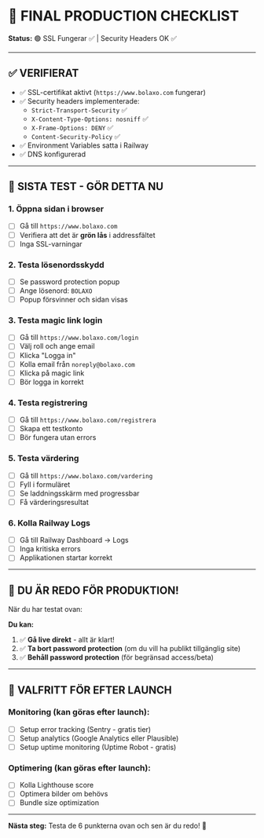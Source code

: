 # 🎯 FINAL PRODUCTION CHECKLIST

**Status:** 🟢 SSL Fungerar ✅ | Security Headers OK ✅

---

## ✅ VERIFIERAT

- ✅ SSL-certifikat aktivt (`https://www.bolaxo.com` fungerar)
- ✅ Security headers implementerade:
  - `Strict-Transport-Security` ✅
  - `X-Content-Type-Options: nosniff` ✅
  - `X-Frame-Options: DENY` ✅
  - `Content-Security-Policy` ✅
- ✅ Environment Variables satta i Railway
- ✅ DNS konfigurerad

---

## 🧪 SISTA TEST - GÖR DETTA NU

### 1. Öppna sidan i browser
- [ ] Gå till `https://www.bolaxo.com`
- [ ] Verifiera att det är **grön lås** i addressfältet
- [ ] Inga SSL-varningar

### 2. Testa lösenordsskydd
- [ ] Se password protection popup
- [ ] Ange lösenord: `BOLAXO`
- [ ] Popup försvinner och sidan visas

### 3. Testa magic link login
- [ ] Gå till `https://www.bolaxo.com/login`
- [ ] Välj roll och ange email
- [ ] Klicka "Logga in"
- [ ] Kolla email från `noreply@bolaxo.com`
- [ ] Klicka på magic link
- [ ] Bör logga in korrekt

### 4. Testa registrering
- [ ] Gå till `https://www.bolaxo.com/registrera`
- [ ] Skapa ett testkonto
- [ ] Bör fungera utan errors

### 5. Testa värdering
- [ ] Gå till `https://www.bolaxo.com/vardering`
- [ ] Fyll i formuläret
- [ ] Se laddningsskärm med progressbar
- [ ] Få värderingsresultat

### 6. Kolla Railway Logs
- [ ] Gå till Railway Dashboard → Logs
- [ ] Inga kritiska errors
- [ ] Applikationen startar korrekt

---

## 🚀 DU ÄR REDO FÖR PRODUKTION!

När du har testat ovan:

**Du kan:**
1. ✅ **Gå live direkt** - allt är klart!
2. ✅ **Ta bort password protection** (om du vill ha publikt tillgänglig site)
3. ✅ **Behåll password protection** (för begränsad access/beta)

---

## 📝 VALFRITT FÖR EFTER LAUNCH

### Monitoring (kan göras efter launch):
- [ ] Setup error tracking (Sentry - gratis tier)
- [ ] Setup analytics (Google Analytics eller Plausible)
- [ ] Setup uptime monitoring (Uptime Robot - gratis)

### Optimering (kan göras efter launch):
- [ ] Kolla Lighthouse score
- [ ] Optimera bilder om behövs
- [ ] Bundle size optimization

---

**Nästa steg:** Testa de 6 punkterna ovan och sen är du redo! 🚀

